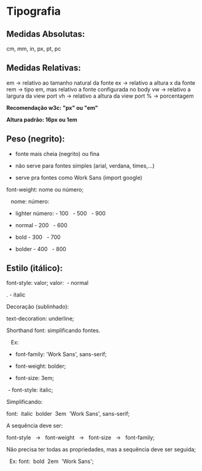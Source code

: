 # Tipografia

## Medidas Absolutas:

cm, mm, in, px, pt, pc 

## Medidas Relativas: 

em -> relativo ao tamanho natural da fonte 
ex -> relativo a altura x da fonte 
rem -> tipo em, mas relativo a fonte configurada no body 
vw -> relativo a largura da view port 
vh -> relativo a altura da view port 
% -> porcentagem 

**Recomendação w3c: "px" ou "em"** 

**Altura padrão: 16px ou 1em**



## Peso (negrito):

- fonte mais cheia (negrito) ou fina

- não serve para fontes simples (arial, verdana, times,...)

- serve pra fontes como Work Sans (import google)

  

font-weight: nome ou número;    

  

   nome:                           número:
   
- lighter número:         - 100    - 500   - 900

- normal                      - 200    - 600

- bold                          - 300   - 700

- bolder                       - 400   - 800

  

## Estilo (itálico):

  

font-style: valor;                   valor:  - normal

.                                                         - italic

  

Decoração (sublinhado):

text-decoration: underline;

  
Shorthand font: simplificando fontes.

   Ex: 
   
- font-family: 'Work Sans', sans-serif;

- font-weight: bolder;

- font-size: 3em;

 - font-style: italic;


Simplificando:

font:  italic  bolder  3em  'Work Sans', sans-serif;


A sequência deve ser:

font-style   ->   font-weight   ->   font-size   ->   font-family;
  

Não precisa ter todas as propriedades, mas a sequência deve ser seguida;

  Ex: font:  bold  2em  'Work Sans';